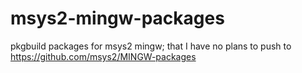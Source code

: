 # msys2-mingw-packages
pkgbuild packages for msys2 mingw; that I have no plans to push to https://github.com/msys2/MINGW-packages
